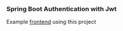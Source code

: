 ### Spring Boot Authentication with Jwt

Example [frontend](https://github.com/bifrurcated/vue-auth) using this project
